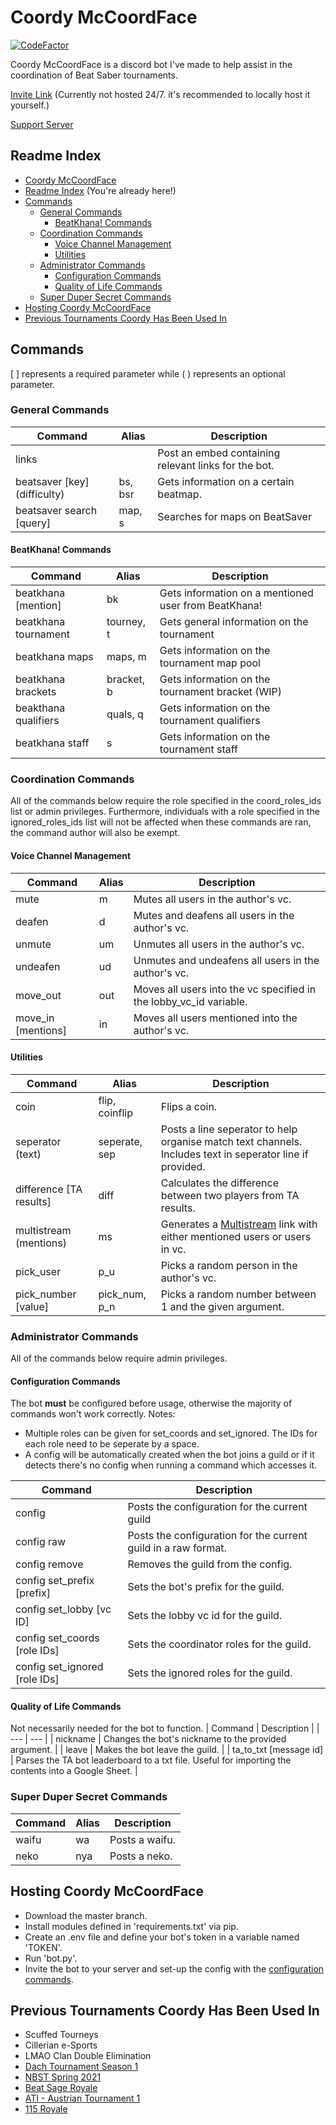 # Coordy McCoordFace
[![CodeFactor](https://www.codefactor.io/repository/github/sirspam/coordy-mccoordface/badge)](https://www.codefactor.io/repository/github/sirspam/coordy-mccoordface)

Coordy McCoordFace is a discord bot I've made to help assist in the coordination of Beat Saber tournaments.

[Invite Link](https://discord.com/api/oauth2/authorize?client_id=813699805150838795&permissions=29748288&scope=bot) (Currently not hosted 24/7. it's recommended to locally host it yourself.)

[Support Server](https://discord.gg/dWX6fpGUK9)

## Readme Index
* [Coordy McCoordFace](#Coordy-McCoordFace)
* [Readme Index](#Readme-Index) (You're already here!)
* [Commands](#Commands)
    * [General Commands](#General-Commands)
        * [BeatKhana! Commands](#BeatKhana!-Commands)
    * [Coordination Commands](#Coordination-Commands)
        * [Voice Channel Management](#Voice-Channel-Management)
        * [Utilities](#Utilities)
    * [Administrator Commands](#Administrator-Commands)
        * [Configuration Commands](#Configuration-Commands)
        * [Quality of Life Commands](#Quality-of-Life-Commands)
    * [Super Duper Secret Commands](#Super-Duper-Secret-Commands)
* [Hosting Coordy McCoordFace](#Setting-up-Coordy-McCoordFace)
* [Previous Tournaments Coordy Has Been Used In](#Previous-Tournaments-Coordy-Has-Been-Used-In)


## Commands
[ ] represents a required parameter while ( ) represents an optional parameter.

### General Commands
| Command | Alias | Description |
| --- | --- | --- |
| links |  | Post an embed containing relevant links for the bot. |
| beatsaver \[key\] \(difficulty\)| bs, bsr | Gets information on a certain beatmap. |
| beatsaver search \[query\] | map, s | Searches for maps on BeatSaver |

#### BeatKhana! Commands
| Command | Alias | Description |
| --- | --- | --- |
| beatkhana \[mention\] | bk | Gets information on a mentioned user from BeatKhana! |
| beatkhana tournament | tourney, t | Gets general information on the tournament |
| beatkhana maps | maps, m | Gets information on the tournament map pool |
| beatkhana brackets | bracket, b | Gets information on the tournament bracket (WIP) |
| beakthana qualifiers | quals, q | Gets information on the tournament qualifiers |
| beatkhana staff | s | Gets information on the tournament staff |

### Coordination Commands
All of the commands below require the role specified in the coord_roles_ids list or admin privileges. Furthermore, individuals with a role specified in the ignored_roles_ids list will not be affected when these commands are ran, the command author will also be exempt.

#### Voice Channel Management
| Command | Alias | Description |
| --- | --- | --- |
| mute | m | Mutes all users in the author's vc. |
| deafen | d | Mutes and deafens all users in the author's vc. |
| unmute | um | Unmutes all users in the author's vc. |
| undeafen | ud | Unmutes and undeafens all users in the author's vc. |
| move_out | out | Moves all users into the vc specified in the lobby_vc_id variable. |
| move_in \[mentions\] | in | Moves all users mentioned into the author's vc. |

#### Utilities
| Command | Alias | Description |
| --- | --- | --- |
| coin | flip, coinflip | Flips a coin. |
| seperator \(text\) | seperate, sep | Posts a line seperator to help organise match text channels. Includes text in seperator line if provided.|
| difference \[TA results\] | diff | Calculates the difference between two players from TA results. |
| multistream \(mentions\) | ms | Generates a [Multistream](https://multistre.am/) link with either mentioned users or users in vc. |
| pick_user | p_u | Picks a random person in the author's vc. | 
| pick_number \[value\] | pick_num, p_n | Picks a random number between 1 and the given argument. | 

### Administrator Commands
All of the commands below require admin privileges.

#### Configuration Commands
The bot **must** be configured before usage, otherwise the majority of commands won't work correctly.
Notes:
* Multiple roles can be given for set_coords and set_ignored. The IDs for each role need to be seperate by a space.
* A config will be automatically created when the bot joins a guild or if it detects there's no config when running a command which accesses it.

| Command | Description |
| --- | --- |
| config | Posts the configuration for the current guild |
| config raw | Posts the configuration for the current guild in a raw format. |
| config remove | Removes the guild from the config. |
| config set_prefix \[prefix\] | Sets the bot's prefix for the guild. |
| config set_lobby  \[vc ID\] | Sets the lobby vc id for the guild. |
| config set_coords \[role IDs\] | Sets the coordinator roles for the guild. |
| config set_ignored \[role IDs\] | Sets the ignored roles for the guild. |

#### Quality of Life Commands
Not necessarily needed for the bot to function.
| Command | Description |
| --- | --- |
| nickname | Changes the bot's nickname to the provided argument. |
| leave | Makes the bot leave the guild. |
| ta_to_txt \[message id\] | Parses the TA bot leaderboard to a txt file. Useful for importing the contents into a Google Sheet. |

### Super Duper Secret Commands
| Command | Alias | Description |
| --- | --- | --- |
| waifu | wa | Posts a waifu. |
| neko | nya | Posts a neko. |

## Hosting Coordy McCoordFace
* Download the master branch.
* Install modules defined in 'requirements.txt' via pip.
* Create an .env file and define your bot's token in a variable named 'TOKEN'.
* Run 'bot.py'.
* Invite the bot to your server and set-up the config with the [configuration commands](#Configuration-Commands).

## Previous Tournaments Coordy Has Been Used In
* Scuffed Tourneys
* Cillerian e-Sports
* LMAO Clan Double Elimination
* [Dach Tournament Season 1](https://beatkhana.com/tournament/2147484227)
* [NBST Spring 2021](https://beatkhana.com/tournament/2147484215)
* [Beat Sage Royale](https://beatkhana.com/tournament/2147484230)
* [ATI - Austrian Tournament 1](https://beatkhana.com/tournament/2147484231)
* [115 Royale](https://beatkhana.com/tournament/2147484236)